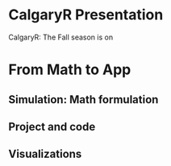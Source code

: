# CalgaryR Presentation

CalgaryR: The Fall season is on

# From Math to App

## Simulation: Math formulation

## Project and code 

## Visualizations

